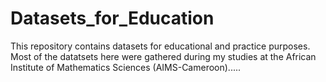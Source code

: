 # Datasets_for_Education
This repository contains datasets for educational and practice purposes. Most of the datatsets here were gathered during my studies at the African Institute of Mathematics Sciences (AIMS-Cameroon).....
